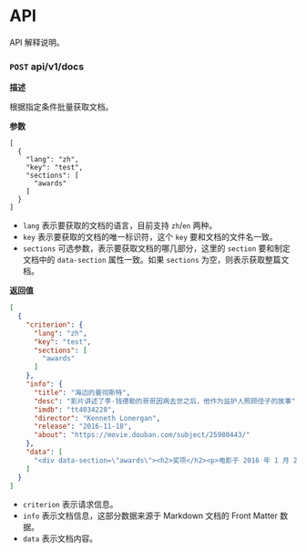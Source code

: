 # API

API 解释说明。

### `POST` api/v1/docs

**描述**

根据指定条件批量获取文档。

**参数**

```
[
  {
    "lang": "zh",
    "key": "test",
    "sections": [
      "awards"
    ]
  }
]
```

- `lang` 表示要获取的文档的语言，目前支持 `zh`/`en` 两种。
- `key` 表示要获取的文档的唯一标识符，这个 `key` 要和文档的文件名一致。
- `sections` 可选参数，表示要获取文档的哪几部分，这里的 `section` 要和制定文档中的 `data-section` 属性一致。如果 `sections` 为空，则表示获取整篇文档。

**返回值**

```json
[
  {
    "criterion": {
      "lang": "zh",
      "key": "test",
      "sections": [
        "awards"
      ]
    },
    "info": {
      "title": "海边的曼彻斯特",
      "desc": "影片讲述了李·钱德勒的哥哥因病去世之后，他作为监护人照顾侄子的故事",
      "imdb": "tt4034228",
      "director": "Kenneth Lonergan",
      "release": "2016-11-18",
      "about": "https://movie.douban.com/subject/25980443/"
    },
    "data": [
      "<div data-section=\"awards\"><h2>奖项</h2><p>电影于 2016 年 1 月 23 日的圣丹斯电影节上首映后，很快被亚马逊工作室（Amazon Studios）分发，并订于 2016 年 11 月 18 日于美国作有限上映，并定于 12 月 16 日广泛上映。该片以 850 万美元的制作预算，全球收益总得超过 6200 万美元。</p><p>影片上映后获得一致好评，并赢得无数奖项。这部电影被许多评论家列为 2016 年最佳电影之一，获得第 89 届奥斯卡金像奖最佳男主角、最佳原创剧本，第 74 届金球奖最佳男主角奖，第 70 届英国电影学院奖最佳男主角和最佳原创剧本。</p></div>"
    ]
  }
]
```

- `criterion` 表示请求信息。
- `info` 表示文档信息，这部分数据来源于 Markdown 文档的 Front Matter 数据。
- `data` 表示文档内容。
